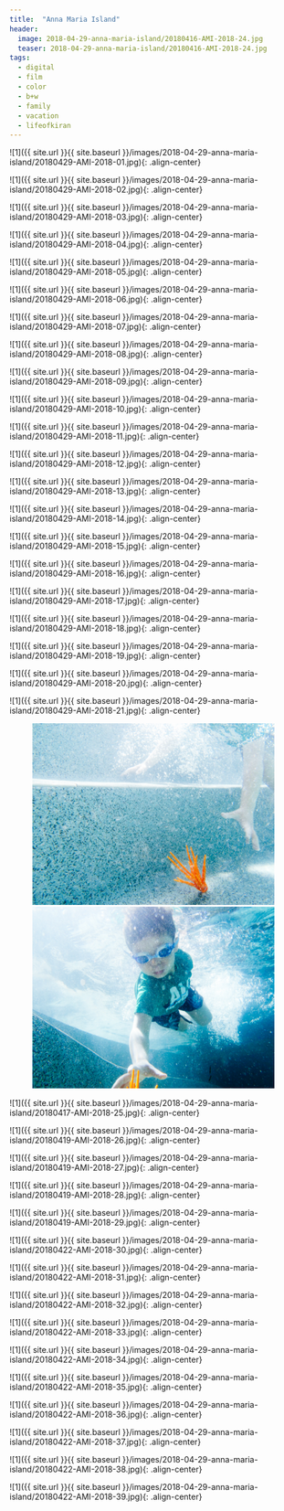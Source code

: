 ```yaml
---
title:  "Anna Maria Island"
header:
  image: 2018-04-29-anna-maria-island/20180416-AMI-2018-24.jpg
  teaser: 2018-04-29-anna-maria-island/20180416-AMI-2018-24.jpg
tags: 
  - digital
  - film
  - color
  - b+w
  - family
  - vacation
  - lifeofkiran
---
```


<p></p>
![1]({{ site.url }}{{ site.baseurl }}/images/2018-04-29-anna-maria-island/20180429-AMI-2018-01.jpg){: .align-center}
<figcaption> </figcaption>
<p></p>

<p></p>
![1]({{ site.url }}{{ site.baseurl }}/images/2018-04-29-anna-maria-island/20180429-AMI-2018-02.jpg){: .align-center}
<figcaption> </figcaption>
<p></p>

<p></p>
![1]({{ site.url }}{{ site.baseurl }}/images/2018-04-29-anna-maria-island/20180429-AMI-2018-03.jpg){: .align-center}
<figcaption> </figcaption>
<p></p>

<p></p>
![1]({{ site.url }}{{ site.baseurl }}/images/2018-04-29-anna-maria-island/20180429-AMI-2018-04.jpg){: .align-center}
<figcaption> </figcaption>
<p></p>

<p></p>
![1]({{ site.url }}{{ site.baseurl }}/images/2018-04-29-anna-maria-island/20180429-AMI-2018-05.jpg){: .align-center}
<figcaption> </figcaption>
<p></p>

<p></p>
![1]({{ site.url }}{{ site.baseurl }}/images/2018-04-29-anna-maria-island/20180429-AMI-2018-06.jpg){: .align-center}
<figcaption> </figcaption>
<p></p>

<p></p>
![1]({{ site.url }}{{ site.baseurl }}/images/2018-04-29-anna-maria-island/20180429-AMI-2018-07.jpg){: .align-center}
<figcaption> </figcaption>
<p></p>

<p></p>
![1]({{ site.url }}{{ site.baseurl }}/images/2018-04-29-anna-maria-island/20180429-AMI-2018-08.jpg){: .align-center}
<figcaption> </figcaption>
<p></p>

<p></p>
![1]({{ site.url }}{{ site.baseurl }}/images/2018-04-29-anna-maria-island/20180429-AMI-2018-09.jpg){: .align-center}
<figcaption> </figcaption>
<p></p>

<p></p>
![1]({{ site.url }}{{ site.baseurl }}/images/2018-04-29-anna-maria-island/20180429-AMI-2018-10.jpg){: .align-center}
<figcaption> </figcaption>
<p></p>

<p></p>
![1]({{ site.url }}{{ site.baseurl }}/images/2018-04-29-anna-maria-island/20180429-AMI-2018-11.jpg){: .align-center}
<figcaption> </figcaption>
<p></p>

<p></p>
![1]({{ site.url }}{{ site.baseurl }}/images/2018-04-29-anna-maria-island/20180429-AMI-2018-12.jpg){: .align-center}
<figcaption> </figcaption>
<p></p>

<p></p>
![1]({{ site.url }}{{ site.baseurl }}/images/2018-04-29-anna-maria-island/20180429-AMI-2018-13.jpg){: .align-center}
<figcaption> </figcaption>
<p></p>

<p></p>
![1]({{ site.url }}{{ site.baseurl }}/images/2018-04-29-anna-maria-island/20180429-AMI-2018-14.jpg){: .align-center}
<figcaption> </figcaption>
<p></p>

<p></p>
![1]({{ site.url }}{{ site.baseurl }}/images/2018-04-29-anna-maria-island/20180429-AMI-2018-15.jpg){: .align-center}
<figcaption> </figcaption>
<p></p>

<p></p>
![1]({{ site.url }}{{ site.baseurl }}/images/2018-04-29-anna-maria-island/20180429-AMI-2018-16.jpg){: .align-center}
<figcaption> </figcaption>
<p></p>

<p></p>
![1]({{ site.url }}{{ site.baseurl }}/images/2018-04-29-anna-maria-island/20180429-AMI-2018-17.jpg){: .align-center}
<figcaption> </figcaption>
<p></p>

<p></p>
![1]({{ site.url }}{{ site.baseurl }}/images/2018-04-29-anna-maria-island/20180429-AMI-2018-18.jpg){: .align-center}
<figcaption> </figcaption>
<p></p>

<p></p>
![1]({{ site.url }}{{ site.baseurl }}/images/2018-04-29-anna-maria-island/20180429-AMI-2018-19.jpg){: .align-center}
<figcaption> </figcaption>
<p></p>

<p></p>
![1]({{ site.url }}{{ site.baseurl }}/images/2018-04-29-anna-maria-island/20180429-AMI-2018-20.jpg){: .align-center}
<figcaption> </figcaption>
<p></p>

<p></p>
![1]({{ site.url }}{{ site.baseurl }}/images/2018-04-29-anna-maria-island/20180429-AMI-2018-21.jpg){: .align-center}
<figcaption> </figcaption>
<p></p>

<figure class="half">
<img src="images/2018-04-29-anna-maria-island/20180416-AMI-2018-22.jpg">
<img src="images/2018-04-29-anna-maria-island/20180416-AMI-2018-24.jpg">
</figure>

<p></p>
![1]({{ site.url }}{{ site.baseurl }}/images/2018-04-29-anna-maria-island/20180417-AMI-2018-25.jpg){: .align-center}
<figcaption> </figcaption>
<p></p>

<p></p>
![1]({{ site.url }}{{ site.baseurl }}/images/2018-04-29-anna-maria-island/20180419-AMI-2018-26.jpg){: .align-center}
<figcaption> </figcaption>
<p></p>

<p></p>
![1]({{ site.url }}{{ site.baseurl }}/images/2018-04-29-anna-maria-island/20180419-AMI-2018-27.jpg){: .align-center}
<figcaption> </figcaption>
<p></p>

<p></p>
![1]({{ site.url }}{{ site.baseurl }}/images/2018-04-29-anna-maria-island/20180419-AMI-2018-28.jpg){: .align-center}
<figcaption> </figcaption>
<p></p>

<p></p>
![1]({{ site.url }}{{ site.baseurl }}/images/2018-04-29-anna-maria-island/20180419-AMI-2018-29.jpg){: .align-center}
<figcaption> </figcaption>
<p></p>

<p></p>
![1]({{ site.url }}{{ site.baseurl }}/images/2018-04-29-anna-maria-island/20180422-AMI-2018-30.jpg){: .align-center}
<figcaption> </figcaption>
<p></p>

<p></p>
![1]({{ site.url }}{{ site.baseurl }}/images/2018-04-29-anna-maria-island/20180422-AMI-2018-31.jpg){: .align-center}
<figcaption> </figcaption>
<p></p>

<p></p>
![1]({{ site.url }}{{ site.baseurl }}/images/2018-04-29-anna-maria-island/20180422-AMI-2018-32.jpg){: .align-center}
<figcaption> </figcaption>
<p></p>

<p></p>
![1]({{ site.url }}{{ site.baseurl }}/images/2018-04-29-anna-maria-island/20180422-AMI-2018-33.jpg){: .align-center}
<figcaption> </figcaption>
<p></p>

<p></p>
![1]({{ site.url }}{{ site.baseurl }}/images/2018-04-29-anna-maria-island/20180422-AMI-2018-34.jpg){: .align-center}
<figcaption> </figcaption>
<p></p>

<p></p>
![1]({{ site.url }}{{ site.baseurl }}/images/2018-04-29-anna-maria-island/20180422-AMI-2018-35.jpg){: .align-center}
<figcaption> </figcaption>
<p></p>

<p></p>
![1]({{ site.url }}{{ site.baseurl }}/images/2018-04-29-anna-maria-island/20180422-AMI-2018-36.jpg){: .align-center}
<figcaption> </figcaption>
<p></p>

<p></p>
![1]({{ site.url }}{{ site.baseurl }}/images/2018-04-29-anna-maria-island/20180422-AMI-2018-37.jpg){: .align-center}
<figcaption> </figcaption>
<p></p>

<p></p>
![1]({{ site.url }}{{ site.baseurl }}/images/2018-04-29-anna-maria-island/20180422-AMI-2018-38.jpg){: .align-center}
<figcaption> </figcaption>
<p></p>

<p></p>
![1]({{ site.url }}{{ site.baseurl }}/images/2018-04-29-anna-maria-island/20180422-AMI-2018-39.jpg){: .align-center}
<figcaption> </figcaption>
<p></p>
